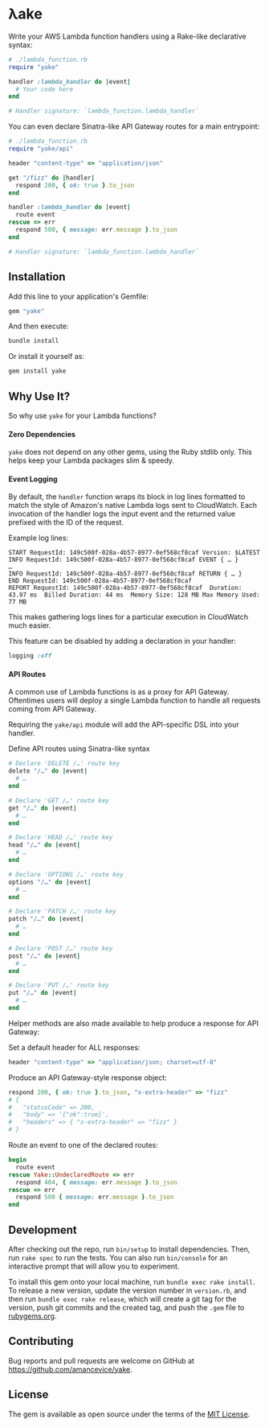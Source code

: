 # λake

Write your AWS Lambda function handlers using a Rake-like declarative syntax:

```ruby
# ./lambda_function.rb
require "yake"

handler :lambda_handler do |event|
  # Your code here
end

# Handler signature: `lambda_function.lambda_handler`
```

You can even declare Sinatra-like API Gateway routes for a main entrypoint:

```ruby
# ./lambda_function.rb
require "yake/api"

header "content-type" => "application/json"

get "/fizz" do |handler|
  respond 200, { ok: true }.to_json
end

handler :lambda_handler do |event|
  route event
rescue => err
  respond 500, { message: err.message }.to_json
end

# Handler signature: `lambda_function.lambda_handler`
```

## Installation

Add this line to your application's Gemfile:

```ruby
gem "yake"
```

And then execute:

```bash
bundle install
```

Or install it yourself as:

```bash
gem install yake
```

## Why Use It?

So why use `yake` for your Lambda functions?

#### Zero Dependencies

`yake` does not depend on any other gems, using the Ruby stdlib only. This helps keep your Lambda packages slim & speedy.

#### Event Logging

By default, the `handler` function wraps its block in log lines formatted to match the style of Amazon's native Lambda logs sent to CloudWatch. Each invocation of the handler logs the input event and the returned value prefixed with the ID of the request.

Example log lines:

```
START RequestId: 149c500f-028a-4b57-8977-0ef568cf8caf Version: $LATEST
INFO RequestId: 149c500f-028a-4b57-8977-0ef568cf8caf EVENT { … }
…
INFO RequestId: 149c500f-028a-4b57-8977-0ef568cf8caf RETURN { … }
END RequestId: 149c500f-028a-4b57-8977-0ef568cf8caf
REPORT RequestId: 149c500f-028a-4b57-8977-0ef568cf8caf	Duration: 43.97 ms	Billed Duration: 44 ms	Memory Size: 128 MB	Max Memory Used: 77 MB
```

This makes gathering logs lines for a particular execution in CloudWatch much easier.

This feature can be disabled by adding a declaration in your handler:

```ruby
logging :off
```

#### API Routes

A common use of Lambda functions is as a proxy for API Gateway. Oftentimes users will deploy a single Lambda function to handle all requests coming from API Gateway.

Requiring the `yake/api` module will add the API-specific DSL into your handler.

Define API routes using Sinatra-like syntax

```ruby
# Declare 'DELETE /…' route key
delete "/…" do |event|
  # …
end

# Declare 'GET /…' route key
get "/…" do |event|
  # …
end

# Declare 'HEAD /…' route key
head "/…" do |event|
  # …
end

# Declare 'OPTIONS /…' route key
options "/…" do |event|
  # …
end

# Declare 'PATCH /…' route key
patch "/…" do |event|
  # …
end

# Declare 'POST /…' route key
post "/…" do |event|
  # …
end

# Declare 'PUT /…' route key
put "/…" do |event|
  # …
end

```

Helper methods are also made available to help produce a response for API Gateway:

Set a default header for ALL responses:

```ruby
header "content-type" => "application/json; charset=utf-8"
```

Produce an API Gateway-style response object:

```ruby
respond 200, { ok: true }.to_json, "x-extra-header" => "fizz"
# {
#   "statusCode" => 200,
#   "body" => '{"ok":true}',
#   "headers" => { "x-extra-header" => "fizz" }
# }
```

Route an event to one of the declared routes:

```ruby
begin
  route event
rescue Yake::UndeclaredRoute => err
  respond 404, { message: err.message }.to_json
rescue => err
  respond 500 { message: err.message }.to_json
end
```

## Development

After checking out the repo, run `bin/setup` to install dependencies. Then, run `rake spec` to run the tests. You can also run `bin/console` for an interactive prompt that will allow you to experiment.

To install this gem onto your local machine, run `bundle exec rake install`. To release a new version, update the version number in `version.rb`, and then run `bundle exec rake release`, which will create a git tag for the version, push git commits and the created tag, and push the `.gem` file to [rubygems.org](https://rubygems.org).

## Contributing

Bug reports and pull requests are welcome on GitHub at https://github.com/amancevice/yake.

## License

The gem is available as open source under the terms of the [MIT License](https://opensource.org/licenses/MIT).

```

```
